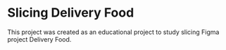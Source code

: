 # Slicing Delivery Food
This project was created as an educational project to study slicing Figma project Delivery Food.